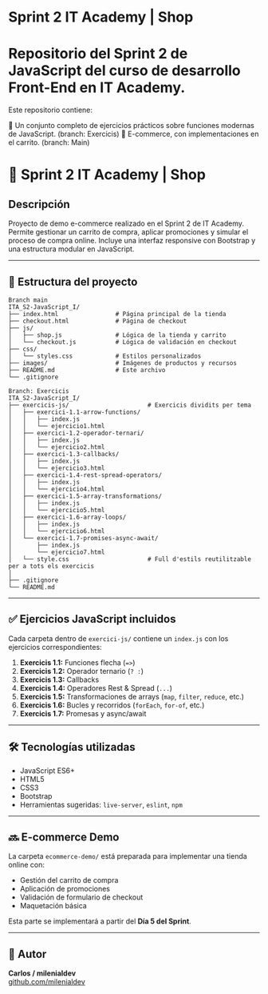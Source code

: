 # Sprint 2 IT Academy | Shop
# Repositorio del Sprint 2 de JavaScript del curso de desarrollo Front-End en IT Academy.

Este repositorio contiene:

🧪 Un conjunto completo de ejercicios prácticos sobre funciones modernas de JavaScript. (branch: Exercicis)
🛒 E-commerce, con implementaciones en el carrito. (branch: Main)

# 🛒 Sprint 2 IT Academy | Shop

## Descripción

Proyecto de demo e-commerce realizado en el Sprint 2 de IT Academy. Permite gestionar un carrito de compra, aplicar promociones y simular el proceso de compra online. Incluye una interfaz responsive con Bootstrap y una estructura modular en JavaScript.

---


## 📁 Estructura del proyecto

```
Branch main
ITA_S2-JavaScript_I/
├── index.html                # Página principal de la tienda
├── checkout.html             # Página de checkout
├── js/
│   ├── shop.js               # Lógica de la tienda y carrito
│   └── checkout.js           # Lógica de validación en checkout
├── css/
│   └── styles.css            # Estilos personalizados
├── images/                   # Imágenes de productos y recursos
├── README.md                 # Este archivo
└── .gitignore

Branch: Exercicis
ITA_S2-JavaScript_I/
├── exercicis-js/                      # Exercicis dividits per tema
│   ├── exercici-1.1-arrow-functions/
│   │   ├── index.js
│   │   └── ejercicio1.html
│   ├── exercici-1.2-operador-ternari/
│   │   ├── index.js
│   │   └── ejercicio2.html
│   ├── exercici-1.3-callbacks/
│   │   ├── index.js
│   │   └── ejercicio3.html
│   ├── exercici-1.4-rest-spread-operators/
│   │   ├── index.js
│   │   └── ejercicio4.html
│   ├── exercici-1.5-array-transformations/
│   │   ├── index.js
│   │   └── ejercicio5.html
│   ├── exercici-1.6-array-loops/
│   │   ├── index.js
│   │   └── ejercicio6.html
│   └── exercici-1.7-promises-async-await/
│       ├── index.js
│       └── ejercicio7.html
│   └── style.css                      # Full d'estils reutilitzable per a tots els exercicis                
│
├── .gitignore
└── README.md
```

---



## ✅ Ejercicios JavaScript incluidos

Cada carpeta dentro de `exercici-js/` contiene un `index.js` con los ejercicios correspondientes:

1. **Exercicis 1.1:** Funciones flecha (`=>`)
2. **Exercicis 1.2:** Operador ternario (`? :`)
3. **Exercicis 1.3:** Callbacks
4. **Exercicis 1.4:** Operadores Rest & Spread (`...`)
5. **Exercicis 1.5:** Transformaciones de arrays (`map`, `filter`, `reduce`, etc.)
6. **Exercicis 1.6:** Bucles y recorridos (`forEach`, `for-of`, etc.)
7. **Exercicis 1.7:** Promesas y async/await

---

## 🛠️ Tecnologías utilizadas

- JavaScript ES6+
- HTML5
- CSS3
- Bootstrap
- Herramientas sugeridas: `live-server`, `eslint`, `npm`

---


## 🔜 E-commerce Demo

La carpeta `ecommerce-demo/` está preparada para implementar una tienda online con:

- Gestión del carrito de compra
- Aplicación de promociones
- Validación de formulario de checkout
- Maquetación básica

Esta parte se implementará a partir del **Día 5 del Sprint**.

---

## 👤 Autor

**Carlos / milenialdev**  
[github.com/milenialdev](https://github.com/milenialdev)
